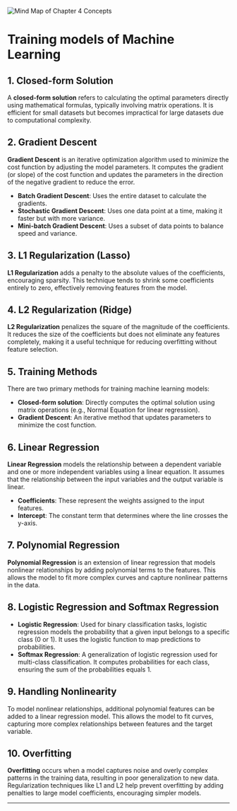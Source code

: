 ![Mind Map of Chapter 4 Concepts](https://github.com/user-attachments/assets/2a08c2e4-8cf4-4d27-9924-e8166154d40b)

# Training models of  Machine Learning


## 1. Closed-form Solution
A **closed-form solution** refers to calculating the optimal parameters directly using mathematical formulas, typically involving matrix operations. It is efficient for small datasets but becomes impractical for large datasets due to computational complexity.

## 2. Gradient Descent
**Gradient Descent** is an iterative optimization algorithm used to minimize the cost function by adjusting the model parameters. It computes the gradient (or slope) of the cost function and updates the parameters in the direction of the negative gradient to reduce the error.

- **Batch Gradient Descent**: Uses the entire dataset to calculate the gradients.
- **Stochastic Gradient Descent**: Uses one data point at a time, making it faster but with more variance.
- **Mini-batch Gradient Descent**: Uses a subset of data points to balance speed and variance.

## 3. L1 Regularization (Lasso)
**L1 Regularization** adds a penalty to the absolute values of the coefficients, encouraging sparsity. This technique tends to shrink some coefficients entirely to zero, effectively removing features from the model.

## 4. L2 Regularization (Ridge)
**L2 Regularization** penalizes the square of the magnitude of the coefficients. It reduces the size of the coefficients but does not eliminate any features completely, making it a useful technique for reducing overfitting without feature selection.

## 5. Training Methods
There are two primary methods for training machine learning models:
- **Closed-form solution**: Directly computes the optimal solution using matrix operations (e.g., Normal Equation for linear regression).
- **Gradient Descent**: An iterative method that updates parameters to minimize the cost function.

## 6. Linear Regression
**Linear Regression** models the relationship between a dependent variable and one or more independent variables using a linear equation. It assumes that the relationship between the input variables and the output variable is linear.

- **Coefficients**: These represent the weights assigned to the input features.
- **Intercept**: The constant term that determines where the line crosses the y-axis.

## 7. Polynomial Regression
**Polynomial Regression** is an extension of linear regression that models nonlinear relationships by adding polynomial terms to the features. This allows the model to fit more complex curves and capture nonlinear patterns in the data.

## 8. Logistic Regression and Softmax Regression
- **Logistic Regression**: Used for binary classification tasks, logistic regression models the probability that a given input belongs to a specific class (0 or 1). It uses the logistic function to map predictions to probabilities.
- **Softmax Regression**: A generalization of logistic regression used for multi-class classification. It computes probabilities for each class, ensuring the sum of the probabilities equals 1.

## 9. Handling Nonlinearity
To model nonlinear relationships, additional polynomial features can be added to a linear regression model. This allows the model to fit curves, capturing more complex relationships between features and the target variable.

## 10. Overfitting
**Overfitting** occurs when a model captures noise and overly complex patterns in the training data, resulting in poor generalization to new data. Regularization techniques like L1 and L2 help prevent overfitting by adding penalties to large model coefficients, encouraging simpler models.

---


